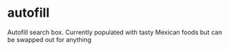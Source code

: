 autofill
========

Autofill search box. Currently populated with tasty Mexican foods but can be swapped out for anything
